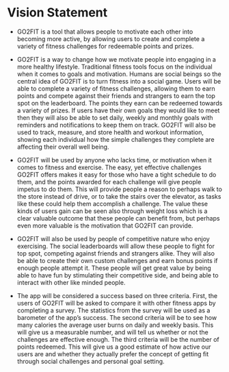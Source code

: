 # Vision Statement

- GO2FIT is a tool that allows people to motivate each other into becoming more active, by allowing users to create and complete a variety of fitness challenges for redeemable points and prizes.

- GO2FIT is a way to change how we motivate people into engaging in a more healthy lifestyle. Traditional fitness tools focus on the individual when it comes to goals and motivation. Humans are social beings so the central idea of GO2FIT is to turn fitness into a social game. Users will be able to complete a variety of fitness challenges, allowing them to earn points and compete against their friends and strangers to earn the top spot on the leaderboard. The points they earn can be redeemed towards a variety of prizes. If users have their own goals they would like to meet then they will also be able to set daily, weekly and monthly goals with reminders and notifications to keep them on track. GO2FIT will also be used to track, measure, and store health and workout information, showing each individual how the simple challenges they complete are affecting their overall well being. 

- GO2FIT will be used by anyone who lacks time, or motivation when it comes to fitness and exercise. The easy, yet effective challenges GO2FIT offers makes it easy for those who have a tight schedule to do them, and the points awarded for each challenge will give people impetus to do them. This will provide people a reason to perhaps walk to the store instead of drive, or to take the stairs over the elevator, as tasks like these could help them accomplish a challenge. The value these kinds of users gain can be seen also through weight loss which is a clear valuable outcome that these people can benefit from, but perhaps even more valuable is the motivation that GO2FIT can provide.

- GO2FIT will also be used by people of competitive nature who enjoy exercising. The social leaderboards will allow these people to fight for top spot, competing against friends and strangers alike. They will also be able to create their own custom challenges and earn bonus points if enough people attempt it. These people will get great value by being able to have fun by stimulating their competitive side, and being able to interact with other like minded people.

- The app will be considered a success based on three criteria. First, the users of GO2FIT will be asked to compare it with other fitness apps by completing a survey. The statistics from the survey will be used as a barometer of the app’s success. The second criteria will be to see how many calories the average user burns on daily and weekly basis. This will give us a measurable number, and will tell us whether or not the challenges are effective enough. The third criteria will be the number of points redeemed. This will give us a good estimate of how active our users are and whether they actually prefer the concept of getting fit through social challenges and personal goal setting. 
